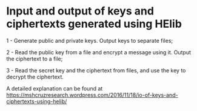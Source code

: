 # Input and output of keys and ciphertexts generated using HElib
1 - Generate public and private keys. Output keys to separate files;

2 - Read the public key from a file and encrypt a message using it. Output the ciphertext to a file;

3 - Read the secret key and the ciphertext from files, and use the key to decrypt the ciphertext.

A detailed explanation can be found at https://mshcruzresearch.wordpress.com/2016/11/18/io-of-keys-and-ciphertexts-using-helib/
